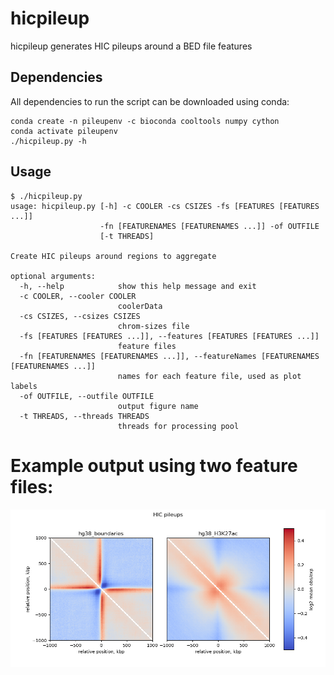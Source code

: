 # hicpileup

hicpileup generates HIC pileups around a BED file features

## Dependencies

All dependencies to run the script  can be downloaded using conda: 

```
conda create -n pileupenv -c bioconda cooltools numpy cython
conda activate pileupenv
./hicpileup.py -h
```

## Usage

```
$ ./hicpileup.py
usage: hicpileup.py [-h] -c COOLER -cs CSIZES -fs [FEATURES [FEATURES ...]]
                    -fn [FEATURENAMES [FEATURENAMES ...]] -of OUTFILE
                    [-t THREADS]

Create HIC pileups around regions to aggregate

optional arguments:
  -h, --help            show this help message and exit
  -c COOLER, --cooler COOLER
                        coolerData
  -cs CSIZES, --csizes CSIZES
                        chrom-sizes file
  -fs [FEATURES [FEATURES ...]], --features [FEATURES [FEATURES ...]]
                        feature files
  -fn [FEATURENAMES [FEATURENAMES ...]], --featureNames [FEATURENAMES [FEATURENAMES ...]]
                        names for each feature file, used as plot labels
  -of OUTFILE, --outfile OUTFILE
                        output figure name
  -t THREADS, --threads THREADS
                        threads for processing pool
```


# Example output using two feature files:

![example](data/test1.png)


